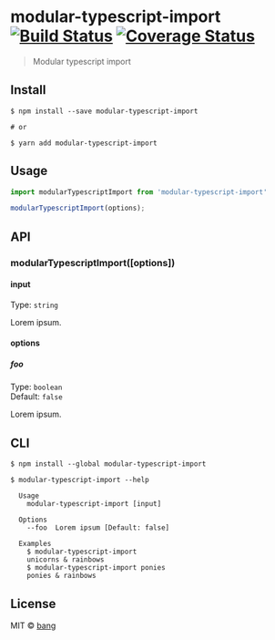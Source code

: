 # modular-typescript-import [![Build Status](https://travis-ci.org/bang88/modular-typescript-import.svg?branch=master)](https://travis-ci.org/bang88/modular-typescript-import) [![Coverage Status](https://coveralls.io/repos/github/bang88/modular-typescript-import/badge.svg?branch=master)](https://coveralls.io/github/bang88/modular-typescript-import?branch=master)

> Modular typescript import


## Install

```
$ npm install --save modular-typescript-import

# or

$ yarn add modular-typescript-import
```


## Usage

```js
import modularTypescriptImport from 'modular-typescript-import'

modularTypescriptImport(options);
```


## API

### modularTypescriptImport([options])

#### input

Type: `string`

Lorem ipsum.

#### options

##### foo

Type: `boolean`<br>
Default: `false`

Lorem ipsum.


## CLI

```
$ npm install --global modular-typescript-import
```

```
$ modular-typescript-import --help

  Usage
    modular-typescript-import [input]

  Options
    --foo  Lorem ipsum [Default: false]

  Examples
    $ modular-typescript-import
    unicorns & rainbows
    $ modular-typescript-import ponies
    ponies & rainbows
```


## License

MIT © [bang](https://github.com/bang88)
